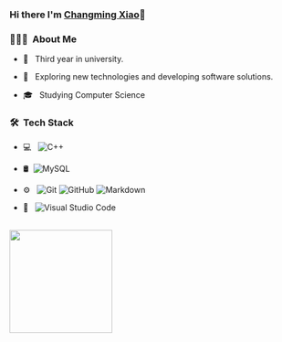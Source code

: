 
### Hi there I'm [Changming Xiao](https://akhilgkrishnan.me)👋

<h3> 👨🏻‍💻 &nbsp;About Me </h3>

- 🤡 &nbsp; Third year in university.

- 🤔 &nbsp; Exploring new technologies and developing software solutions.
- 🎓 &nbsp; Studying Computer Science 

<h3> 🛠 &nbsp;Tech Stack</h3>

- 💻 &nbsp;  ![C++](https://img.shields.io/badge/-C++-333333?style=flat&logo=C%2B%2B&logoColor=00599C)

- 🛢 &nbsp;![MySQL](https://img.shields.io/badge/-MySQL-333333?style=flat&logo=mysql)
- ⚙️ &nbsp;
  ![Git](https://img.shields.io/badge/-Git-333333?style=flat&logo=git)
  ![GitHub](https://img.shields.io/badge/-GitHub-333333?style=flat&logo=github)
  ![Markdown](https://img.shields.io/badge/-Markdown-333333?style=flat&logo=markdown)
- 🔧 &nbsp;
  ![Visual Studio Code](https://img.shields.io/badge/-Visual%20Studio%20Code-333333?style=flat&logo=visual-studio-code&logoColor=007ACC)



<br/>

<a href="https://github.com/Bears0haunt">
  <img height="180em" src="https://github-readme-stats.vercel.app/api?username=Bears0haunt&theme=buefy&show_icons=true&count_private=true" />

<br/>

